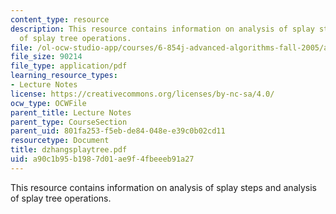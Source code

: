 ```yaml
---
content_type: resource
description: This resource contains information on analysis of splay steps and analysis
  of splay tree operations.
file: /ol-ocw-studio-app/courses/6-854j-advanced-algorithms-fall-2005/a90c1b95b1987d01ae9f4fbeeeb91a27_dzhangsplaytree.pdf
file_size: 90214
file_type: application/pdf
learning_resource_types:
- Lecture Notes
license: https://creativecommons.org/licenses/by-nc-sa/4.0/
ocw_type: OCWFile
parent_title: Lecture Notes
parent_type: CourseSection
parent_uid: 801fa253-f5eb-de84-048e-e39c0b02cd11
resourcetype: Document
title: dzhangsplaytree.pdf
uid: a90c1b95-b198-7d01-ae9f-4fbeeeb91a27
---
```

This resource contains information on analysis of splay steps and analysis of splay tree operations.